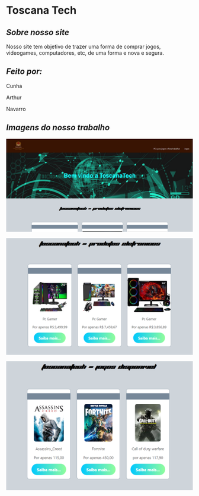 # **Toscana Tech**

## *Sobre nosso site*

 Nosso site tem objetivo de trazer uma forma de comprar jogos, videogames, computadores, etc, de uma forma e nova e segura.

## *Feito por:*

Cunha

Arthur

Navarro

## *Imagens do nosso trabalho*

![](https://github.com/joaopedronavarro/Toscana_Tech/blob/master/miniaturas/Captura%20de%20tela%202024-05-29%20112957.png)

![](https://github.com/joaopedronavarro/Toscana_Tech/blob/master/miniaturas/Captura%20de%20tela%202024-05-29%20113111.png)

![](https://github.com/joaopedronavarro/Toscana_Tech/blob/master/miniaturas/Captura%20de%20tela%202024-05-29%20113144.png)

